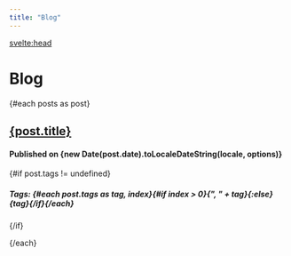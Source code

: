 ```yaml
---
title: "Blog"
---
```


<script context="module">
  import * as ps from "$lib/posts"
  /** @type {import("@sveltejs/kit").Load} */
  export const load = async () => {
    let p = (await ps.posts()).map(x => x.metadata);
    return {props: {posts:p}};
  };
</script>

<script>
  export let posts;
  const locale = "en-US";
  const options = { weekday: "long", year: "numeric", month: "long", day: "numeric" };
</script>

<svelte:head>

  <title>Ian Pratt | Blog</title>
</svelte:head>

# **Blog**

{#each posts as post}

## [{post.title}](/blog/{post.slug})

#### Published on {new Date(post.date).toLocaleDateString(locale, options)}

{#if post.tags != undefined}

##### Tags: {#each post.tags as tag, index}{#if index > 0}{", " + tag}{:else}{tag}{/if}{/each}

{/if}

{/each}
